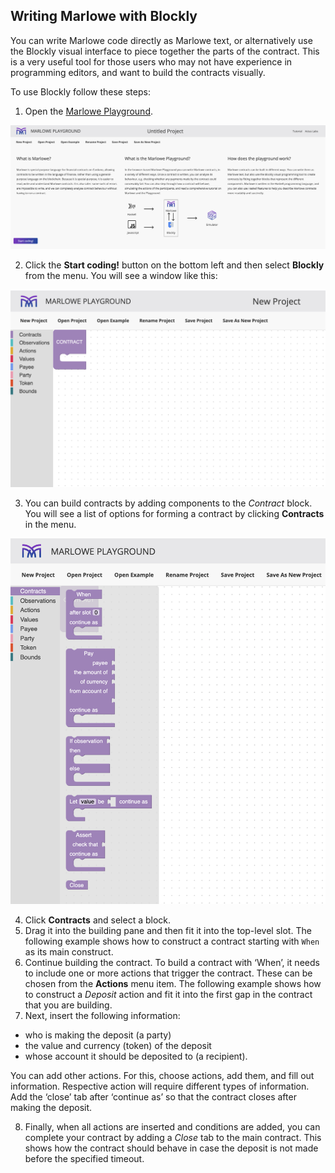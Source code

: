 ## Writing Marlowe with Blockly 
You can write Marlowe code directly as Marlowe text, or alternatively use the Blockly visual interface to piece together the parts of the contract. This is a very useful tool for those users who may not have experience in programming editors, and want to build the contracts visually.

To use Blockly follow these steps:
1. Open the [Marlowe Playground](https://alpha.marlowe.iohkdev.io/#/).

![landing page](landing-page.png)

2. Click the **Start coding!** button on the bottom left and then select **Blockly** from the menu.
You will see a window like this:

![Blockly](blockly.png)

3. You can build contracts by adding components to the *Contract* block. You will see a list of options for forming a contract by clicking **Contracts** in the menu. 

![Blockly](blockly-contracts.png)

4. Click **Contracts** and select a block. 
5. Drag it into the building pane and then fit it into the top-level slot. 
 The following example shows how to construct a contract starting with  `When` as its main construct.
6. Continue building the contract. To build a contract with ‘When’, it needs to include one or more actions that trigger the contract. These can be chosen from the **Actions** menu item.
The following example shows how to construct a *Deposit* action and fit it into the first gap in the contract that you are building. 
7. Next, insert the following information:
  - who is making the deposit (a party)
  - the value and currency (token) of the deposit
  - whose account it should be deposited to (a recipient).

You can add other actions. For this, choose actions, add them, and fill out information. Respective action will require different types of information.  Add the ‘close’ tab after ‘continue as’ so that the contract closes after making the deposit. 

8. Finally, when all actions are inserted and conditions are added, you can complete your contract by adding a *Close* tab to the main contract. This shows how the contract should behave in case the deposit is not made before the specified timeout. 